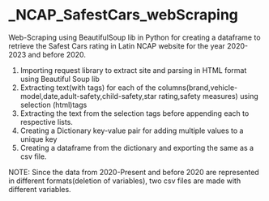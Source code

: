 # _NCAP_SafestCars_webScraping
 
Web-Scraping using BeautifulSoup lib in Python for creating a dataframe to retrieve the Safest Cars rating in Latin NCAP website for the year 2020-2023 and before 2020.

1) Importing request library to extract site and parsing in HTML format using Beautiful Soup lib
2) Extracting text(with tags) for each of the columns(brand,vehicle-model,date,adult-safety,child-safety,star rating,safety measures)
   using selection (html)tags
3) Extracting the text from the selection tags before appending each to respective lists.
4) Creating a Dictionary key-value pair for adding multiple values to a unique key
5) Creating a dataframe from the dictionary and exporting the same as a csv file.

NOTE:
Since the data from 2020-Present and before 2020 are represented in different formats(deletion of variables), two csv files are made with different variables.
